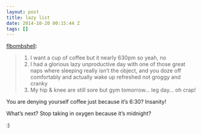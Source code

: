 ```yaml
---
layout: post
title: lazy list
date: 2014-10-20 00:15:44 Z
tags: []
---
```

[flbombshell](http://flbombshell.tumblr.com/post/100447395296/lazy-list):

> 1.  I want a cup of coffee but it nearly 630pm so yeah, no
> 2.  I had a glorious lazy unproductive day with one of those great naps where sleeping really isn’t the object, and you doze off comfortably and actually wake up refreshed not groggy and cranky
> 3.  My hip & knee are still sore but gym tomorrow… leg day… oh crap!

You are denying yourself coffee just because it’s 6:30? Insanity!

What’s next? Stop taking in oxygen because it’s midnight?

:)
